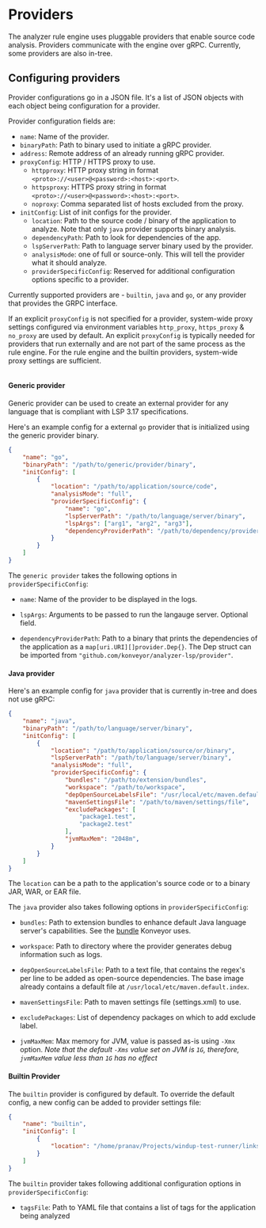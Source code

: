 # Providers

The analyzer rule engine uses pluggable providers that enable source code analysis. Providers communicate with the engine over gRPC. Currently, some providers are also in-tree.

## Configuring providers

Provider configurations go in a JSON file. It's a list of JSON objects with each object being configuration for a provider.

Provider configuration fields are:

* `name`: Name of the provider.
* `binaryPath`: Path to binary used to initiate a gRPC provider.
* `address`: Remote address of an already running gRPC provider.
* `proxyConfig`: HTTP / HTTPS proxy to use. 
  * `httpproxy`: HTTP proxy string in format `<proto>://<user>@<password>:<host>:<port>`.
  * `httpsproxy`: HTTPS proxy string in format `<proto>://<user>@<password>:<host>:<port>`.
  * `noproxy`: Comma separated list of hosts excluded from the proxy.
* `initConfig`: List of init configs for the provider.
  * `location`: Path to the source code / binary of the application to analyze. Note that only `java` provider supports binary analysis.
  * `dependencyPath`: Path to look for dependencies of the app.
  * `lspServerPath`: Path to language server binary used by the provider.
  * `analysisMode`: one of full or source-only. This will tell the provider what it should analyze.
  * `providerSpecificConfig`: Reserved for additional configuration options specific to a provider.

Currently supported providers are - `builtin`, `java` and `go`, or any provider that provides the GRPC interface.

If an explicit `proxyConfig` is not specified for a provider, system-wide proxy settings configured via environment variables `http_proxy`, `https_proxy` & `no_proxy` are used by default. An explicit `proxyConfig` is typically needed for providers that run externally and are not part of the same process as the rule engine. For the rule engine and the builtin providers, system-wide proxy settings are sufficient.

```Note For Java: full analysis mode will search all the dependency and source, source-only will only search the source code. for a Jar/Ear/War, this is the code that is compiled in that archive and nothing else.
```

#### Generic provider

Generic provider can be used to create an external provider for any language that is compliant with LSP 3.17 specifications.

Here's an example config for a external `go` provider that is initialized using the generic provider binary.

```json
{
    "name": "go",
    "binaryPath": "/path/to/generic/provider/binary",
    "initConfig": [
        {
            "location": "/path/to/application/source/code",
            "analysisMode": "full",
            "providerSpecificConfig": {
                "name": "go",
                "lspServerPath": "/path/to/language/server/binary",
                "lspArgs": ["arg1", "arg2", "arg3"],
                "dependencyProviderPath": "/path/to/dependency/provider/binary"
            }
        }
    ]
}
```

The `generic provider` takes the following options in `providerSpecificConfig`:

* `name`: Name of the provider to be displayed in the logs.

* `lspArgs`: Arguments to be passed to run the langauge server. Optional field.

* `dependencyProviderPath`: Path to a binary that prints the dependencies of the application as a `map[uri.URI][]provider.Dep{}`. The Dep struct can be imported from 
`"github.com/konveyor/analyzer-lsp/provider"`.

#### Java provider

Here's an example config for `java` provider that is currently in-tree and does not use gRPC:

```json
{
    "name": "java",
    "binaryPath": "/path/to/language/server/binary",
    "initConfig": [
        {
            "location": "/path/to/application/source/or/binary",
            "lspServerPath": "/path/to/language/server/binary",
            "analysisMode": "full",
            "providerSpecificConfig": {
                "bundles": "/path/to/extension/bundles",
                "workspace": "/path/to/workspace",
                "depOpenSourceLabelsFile": "/usr/local/etc/maven.default.index",
                "mavenSettingsFile": "/path/to/maven/settings/file",
                "excludePackages": [
                    "package1.test",
                    "package2.test"
                ],
                "jvmMaxMem": "2048m",
            }
        }
    ]
}
```

The `location` can be a path to the application's source code or to a binary JAR, WAR, or EAR file.

The `java` provider also takes following options in `providerSpecificConfig`:

* `bundles`: Path to extension bundles to enhance default Java language server's capabilities. See the [bundle](https://github.com/konveyor/java-analyzer-bundle) Konveyor uses.

* `workspace`: Path to directory where the provider generates debug information such as logs.

* `depOpenSourceLabelsFile`: Path to a text file, that contains the regex's per line to be added as open-source dependencies. The base image already contains a default file at `/usr/local/etc/maven.default.index`.

* `mavenSettingsFile`: Path to maven settings file (settings.xml) to use.

* `excludePackages`: List of dependency packages on which to add exclude label.

* `jvmMaxMem`: Max memory for JVM, value is passed as-is using `-Xmx` option. _Note that the default `-Xms` value set on JVM is `1G`, therefore, `jvmMaxMem` value less than `1G` has no effect_

#### Builtin Provider

The `builtin` provider is configured by default. To override the default config, a new config can be added to provider settings file:

```json
{
    "name": "builtin",
    "initConfig": [
        {
            "location": "/home/pranav/Projects/windup-test-runner/links/apps/example-1/"
        }
    ]
}
```

The `builtin` provider takes following additional configuration options in `providerSpecificConfig`:

* `tagsFile`: Path to YAML file that contains a list of tags for the application being analyzed
